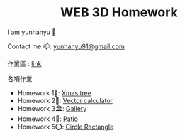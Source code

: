 <h1 align="center">WEB 3D Homework</h1>

 I am yunhanyu 👋
 
 Contact me 📫: yunhanyu91@gmail.com

 作業區 : [link](https://yunhanyuu.github.io/WEB3D_HW/index.html)
 
 各項作業
 
-  Homework 1🌲: [Xmas tree](https://yunhanyuu.github.io/WEB3D_HW/XMasTree.html)
-  Homework 2📝: [Vector calculator](https://yunhanyuu.github.io/WEB3D_HW/vector.html)
-  Homework 3🏛: [Gallery](https://yunhanyuu.github.io/WEB3D_HW/gallery.html)
-  Homework 4🏡: [Patio](https://yunhanyuu.github.io/WEB3D_HW/patio.html)
-  Homework 5⭕️: [Circle Rectangle](https://yunhanyuu.github.io/WEB3D_HW/circle-rect/HW5.html)
